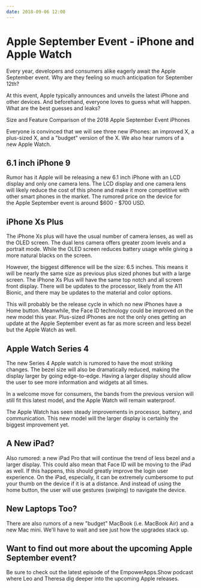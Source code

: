 ```yaml
---
date: 2018-09-06 12:00
---
```

# Apple September Event - iPhone and Apple Watch


Every year, developers and consumers alike eagerly await the Apple September event. Why are they feeling so much anticipation for September 12th?



At this event, Apple typically announces and unveils the latest iPhone and other devices. And beforehand, everyone loves to guess what will happen. What are the best guesses and leaks?



Size and Feature Comparison of the 2018 Apple September Event iPhones



Everyone is convinced that we will see three new iPhones: an improved X, a plus-sized X, and a "budget" version of the X. We also hear rumors of a new Apple Watch. 


## 6.1 inch iPhone 9


Rumor has it Apple will be releasing a new 6.1 inch iPhone with an LCD display and only one camera lens. The LCD display and one camera lens will likely reduce the cost of this phone and make it more competitive with other smart phones in the market. The rumored price on the device for the Apple September event is around $600 - $700 USD.


## iPhone Xs Plus


The iPhone Xs plus will have the usual number of camera lenses, as well as the OLED screen. The dual lens camera offers greater zoom levels and a portrait mode. While the OLED screen reduces battery usage while giving a more natural blacks on the screen.



However, the biggest difference will be the size: 6.5 inches. This means it will be nearly the same size as previous plus sized phones but with a large screen. The iPhone Xs Plus will have the same top notch and all screen front display. There will be updates to the processor, likely from the A11 Bionic, and there may be updates to the material and color options.



This will probably be the release cycle in which no new iPhones have a Home button. Meanwhile, the Face ID technology could be improved on the new model this year. Plus-sized iPhones are not the only ones getting an update at the Apple September event as far as more screen and less bezel but the Apple Watch as well.


## Apple Watch Series 4


The new Series 4 Apple watch is rumored to have the most striking changes. The bezel size will also be dramatically reduced, making the display larger by going edge-to-edge. Having a larger display should allow the user to see more information and widgets at all times.



In a welcome move for consumers, the bands from the previous version will still fit this latest model, and the Apple Watch will remain waterproof.



The Apple Watch has seen steady improvements in processor, battery, and communication. This new model will the larger display is certainly the biggest improvement yet.


## A New iPad?


Also rumored: a new iPad Pro that will continue the trend of less bezel and a larger display. This could also mean that Face ID will be moving to the iPad as well. If this happens, this should greatly improve the login user experience. On the iPad, especially, it can be extremely cumbersome to put your thumb on the device if it is at a distance. And instead of using the home button, the user will use gestures (swiping) to navigate the device.


## New Laptops Too?


There are also rumors of a new "budget" MacBook (i.e. MacBook Air) and a new Mac mini. We'll have to wait and see just how the upgrades stack up.


## Want to find out more about the upcoming Apple September event?


Be sure to check out the latest episode of the EmpowerApps.Show podcast where Leo and Theresa dig deeper into the upcoming Apple releases.